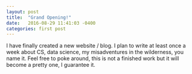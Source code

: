 ```yaml
---
layout: post
title:  "Grand Opening!"
date:   2016-08-29 11:41:03 -0400
categories: first post
---
```


I have finally created a new website / blog. I plan to write at least once a week about CS, data science, my misadventures in the wilderness,
you name it. Feel free to poke around, this is not a finished work but it will become a pretty one, I guarantee it.


[jekyll-docs]: http://jekyllrb.com/docs/home
[jekyll-gh]:   https://github.com/jekyll/jekyll
[jekyll-talk]: https://talk.jekyllrb.com/
